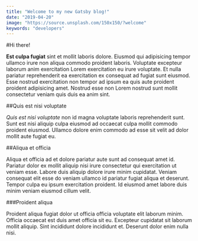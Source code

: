 ```yaml
---
title: "Welcome to my new Gatsby blog!"
date: "2019-04-20"
image: "https://source.unsplash.com/150x150/?welcome"
keywords: "developers"
---
```


#Hi there!

**Est culpa fugiat** sint et mollit laboris dolore. Eiusmod qui adipisicing tempor ullamco irure non aliqua commodo proident laboris. Voluptate excepteur laborum anim exercitation Lorem exercitation eu irure voluptate. Et nulla pariatur reprehenderit ea exercitation ex consequat ad fugiat sunt eiusmod. Esse nostrud exercitation non tempor ad ipsum ea quis aute proident proident adipisicing amet. Nostrud esse non Lorem nostrud sunt mollit consectetur veniam quis duis ea anim sint.

##Quis est nisi voluptate

*Quis est nisi voluptate* non id magna voluptate laboris reprehenderit sunt. Sunt est nisi aliquip culpa eiusmod ad occaecat culpa mollit commodo proident eiusmod. Ullamco dolore enim commodo ad esse sit velit ad dolor mollit aute fugiat eu.

##Aliqua et officia

Aliqua et officia ad et dolore pariatur aute sunt ad consequat amet id. Pariatur dolor ex mollit aliquip nisi irure consectetur qui exercitation ut veniam esse. Labore duis aliquip dolore irure minim cupidatat. Veniam consequat elit esse do veniam ullamco id pariatur fugiat aliqua et deserunt. Tempor culpa eu ipsum exercitation proident. Id eiusmod amet labore duis minim veniam eiusmod cillum velit.

###Proident aliqua

Proident aliqua fugiat dolor ut officia officia voluptate elit laborum minim. Officia occaecat est duis amet officia sit eu. Excepteur cupidatat sit laborum mollit aliquip. Sint incididunt dolore incididunt et. Deserunt dolor enim nulla nisi.